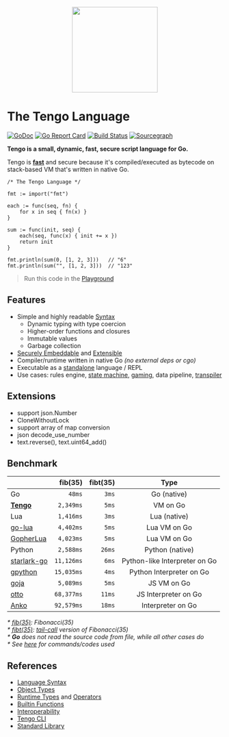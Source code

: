 <p align="center">
  <img src="https://raw.githubusercontent.com/d5/tengolang.com/master/logo_400.png" width="200" height="200">
</p>

# The Tengo Language

[![GoDoc](https://godoc.org/github.com/d5/tengo?status.svg)](https://godoc.org/github.com/d5/tengo/script)
[![Go Report Card](https://goreportcard.com/badge/github.com/d5/tengo)](https://goreportcard.com/report/github.com/d5/tengo)
[![Build Status](https://travis-ci.org/d5/tengo.svg?branch=master)](https://travis-ci.org/d5/tengo)
[![Sourcegraph](https://sourcegraph.com/github.com/d5/tengo/-/badge.svg)](https://sourcegraph.com/github.com/d5/tengo?badge)

**Tengo is a small, dynamic, fast, secure script language for Go.** 

Tengo is **[fast](#benchmark)** and secure because it's compiled/executed as bytecode on stack-based VM that's written in native Go.

```golang
/* The Tengo Language */

fmt := import("fmt")

each := func(seq, fn) {
    for x in seq { fn(x) }
}

sum := func(init, seq) {
    each(seq, func(x) { init += x })
    return init
}

fmt.println(sum(0, [1, 2, 3]))   // "6"
fmt.println(sum("", [1, 2, 3]))  // "123"
```

> Run this code in the [Playground](https://tengolang.com/?s=0c8d5d0d88f2795a7093d7f35ae12c3afa17bea3)

## Features

- Simple and highly readable [Syntax](https://github.com/d5/tengo/blob/master/docs/tutorial.md)
  - Dynamic typing with type coercion
  - Higher-order functions and closures
  - Immutable values
  - Garbage collection
- [Securely Embeddable](https://github.com/d5/tengo/blob/master/docs/interoperability.md) and [Extensible](https://github.com/d5/tengo/blob/master/docs/objects.md)
- Compiler/runtime written in native Go _(no external deps or cgo)_
- Executable as a [standalone](https://github.com/d5/tengo/blob/master/docs/tengo-cli.md) language / REPL
- Use cases: rules engine, [state machine](https://github.com/d5/go-fsm), [gaming](https://github.com/d5/pbr), data pipeline, [transpiler](https://github.com/d5/tengo2lua)

## Extensions

- support json.Number
- CloneWithoutLock
- support array of map conversion
- json decode_use_number
- text.reverse(), text.uint64_add()

## Benchmark

| | fib(35) | fibt(35) |  Type  |
| :--- |    ---: |     ---: |  :---: |
| Go | `48ms` | `3ms` | Go (native) |
| [**Tengo**](https://github.com/d5/tengo) | `2,349ms` | `5ms` | VM on Go |
| Lua | `1,416ms` | `3ms` | Lua (native) |
| [go-lua](https://github.com/Shopify/go-lua) | `4,402ms` | `5ms` | Lua VM on Go |
| [GopherLua](https://github.com/yuin/gopher-lua) | `4,023ms` | `5ms` | Lua VM on Go |
| Python | `2,588ms` | `26ms` | Python (native) |
| [starlark-go](https://github.com/google/starlark-go) | `11,126ms` | `6ms` | Python-like Interpreter on Go |
| [gpython](https://github.com/go-python/gpython) | `15,035ms` | `4ms` | Python Interpreter on Go |
| [goja](https://github.com/dop251/goja) | `5,089ms` | `5ms` | JS VM on Go |
| [otto](https://github.com/robertkrimen/otto) | `68,377ms` | `11ms` | JS Interpreter on Go |
| [Anko](https://github.com/mattn/anko) | `92,579ms` | `18ms` | Interpreter on Go |

_* [fib(35)](https://github.com/d5/tengobench/blob/master/code/fib.tengo): Fibonacci(35)_  
_* [fibt(35)](https://github.com/d5/tengobench/blob/master/code/fibtc.tengo): [tail-call](https://en.wikipedia.org/wiki/Tail_call) version of Fibonacci(35)_  
_* **Go** does not read the source code from file, while all other cases do_  
_* See [here](https://github.com/d5/tengobench) for commands/codes used_

## References

- [Language Syntax](https://github.com/d5/tengo/blob/master/docs/tutorial.md)
- [Object Types](https://github.com/d5/tengo/blob/master/docs/objects.md)
- [Runtime Types](https://github.com/d5/tengo/blob/master/docs/runtime-types.md) and [Operators](https://github.com/d5/tengo/blob/master/docs/operators.md)
- [Builtin Functions](https://github.com/d5/tengo/blob/master/docs/builtins.md)
- [Interoperability](https://github.com/d5/tengo/blob/master/docs/interoperability.md)
- [Tengo CLI](https://github.com/d5/tengo/blob/master/docs/tengo-cli.md)
- [Standard Library](https://github.com/d5/tengo/blob/master/docs/stdlib.md)
